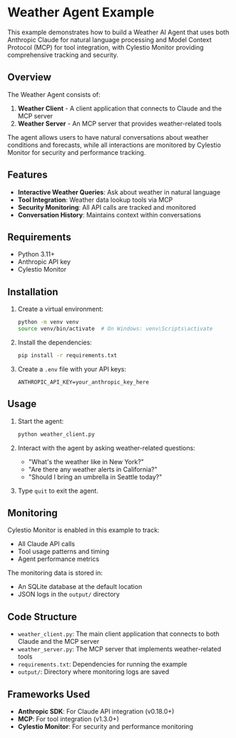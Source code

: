 # Weather Agent Example

This example demonstrates how to build a Weather AI Agent that uses both Anthropic Claude for natural language processing and Model Context Protocol (MCP) for tool integration, with Cylestio Monitor providing comprehensive tracking and security.

## Overview

The Weather Agent consists of:

1. **Weather Client** - A client application that connects to Claude and the MCP server
2. **Weather Server** - An MCP server that provides weather-related tools

The agent allows users to have natural conversations about weather conditions and forecasts, while all interactions are monitored by Cylestio Monitor for security and performance tracking.

## Features

- **Interactive Weather Queries**: Ask about weather in natural language
- **Tool Integration**: Weather data lookup tools via MCP
- **Security Monitoring**: All API calls are tracked and monitored
- **Conversation History**: Maintains context within conversations

## Requirements

- Python 3.11+
- Anthropic API key
- Cylestio Monitor

## Installation

1. Create a virtual environment:
   ```bash
   python -m venv venv
   source venv/bin/activate  # On Windows: venv\Scripts\activate
   ```

2. Install the dependencies:
   ```bash
   pip install -r requirements.txt
   ```

3. Create a `.env` file with your API keys:
   ```
   ANTHROPIC_API_KEY=your_anthropic_key_here
   ```

## Usage

1. Start the agent:
   ```bash
   python weather_client.py
   ```

2. Interact with the agent by asking weather-related questions:
   - "What's the weather like in New York?"
   - "Are there any weather alerts in California?"
   - "Should I bring an umbrella in Seattle today?"

3. Type `quit` to exit the agent.

## Monitoring

Cylestio Monitor is enabled in this example to track:
- All Claude API calls
- Tool usage patterns and timing
- Agent performance metrics

The monitoring data is stored in:
- An SQLite database at the default location
- JSON logs in the `output/` directory

## Code Structure

- `weather_client.py`: The main client application that connects to both Claude and the MCP server
- `weather_server.py`: The MCP server that implements weather-related tools
- `requirements.txt`: Dependencies for running the example
- `output/`: Directory where monitoring logs are saved

## Frameworks Used

- **Anthropic SDK**: For Claude API integration (v0.18.0+)
- **MCP**: For tool integration (v1.3.0+)
- **Cylestio Monitor**: For security and performance monitoring 